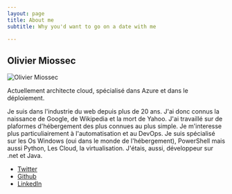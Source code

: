 ```yaml
---
layout: page
title: About me
subtitle: Why you'd want to go on a date with me

---
```


## Olivier Miossec 

![Olivier Miossec](https://github.com/omiossec.png)

Actuellement architecte cloud, spécialisé dans Azure et dans le déploiement. 


Je suis dans l'industrie du web depuis plus de 20 ans. J'ai donc connus la naissance de Google, de Wikipedia et la mort de Yahoo. J'ai travaillé sur de plaformes d'hébergement des plus connues au plus simple.
Je m'interesse plus particuliairement à l'automatisation et au DevOps. 
Je suis spécialisé sur les Os Windows (oui dans le monde de l'hébergement), PowerShell mais aussi Python, Les Cloud, la virtualisation. 
J'étais, aussi, développeur sur .net et Java.

* [Twitter](https://twitter.com/omiossec_med)
* [Github](https://github.com/omiossec)
* [LinkedIn](https://www.linkedin.com/in/omiossec/)